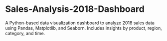 # Sales-Analysis-2018-Dashboard
A Python-based data visualization dashboard to analyze 2018 sales data using Pandas, Matplotlib, and Seaborn. Includes insights by product, region, category, and time.
